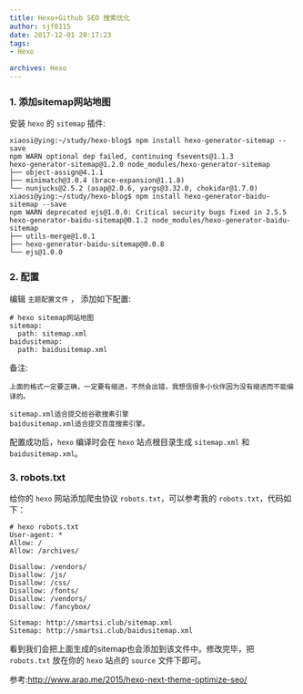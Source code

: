 ```yaml
---
title: Hexo+Github SEO 搜索优化
author: sjf0115
date: 2017-12-01 20:17:23
tags:
- Hexo

archives: Hexo
---
```


### 1. 添加sitemap网站地图

安装 `hexo` 的 `sitemap` 插件:
```
xiaosi@ying:~/study/hexo-blog$ npm install hexo-generator-sitemap --save
npm WARN optional dep failed, continuing fsevents@1.1.3
hexo-generator-sitemap@1.2.0 node_modules/hexo-generator-sitemap
├── object-assign@4.1.1
├── minimatch@3.0.4 (brace-expansion@1.1.8)
└── nunjucks@2.5.2 (asap@2.0.6, yargs@3.32.0, chokidar@1.7.0)
xiaosi@ying:~/study/hexo-blog$ npm install hexo-generator-baidu-sitemap --save
npm WARN deprecated ejs@1.0.0: Critical security bugs fixed in 2.5.5
hexo-generator-baidu-sitemap@0.1.2 node_modules/hexo-generator-baidu-sitemap
├── utils-merge@1.0.1
├── hexo-generator-baidu-sitemap@0.0.8
└── ejs@1.0.0
```
### 2. 配置

编辑 `主题配置文件` ， 添加如下配置:
```
# hexo sitemap网站地图
sitemap:
  path: sitemap.xml
baidusitemap:
  path: baidusitemap.xml
```

备注:
```
上面的格式一定要正确，一定要有缩进，不然会出错，我想信很多小伙伴因为没有缩进而不能编译的。

sitemap.xml适合提交给谷歌搜素引擎
baidusitemap.xml适合提交百度搜索引擎。
```

配置成功后，`hexo` 编译时会在 `hexo` 站点根目录生成 `sitemap.xml` 和 `baidusitemap.xml`。

### 3. robots.txt

给你的 `hexo` 网站添加爬虫协议 `robots.txt`，可以参考我的 `robots.txt`，代码如下：
```
# hexo robots.txt
User-agent: *
Allow: /
Allow: /archives/

Disallow: /vendors/
Disallow: /js/
Disallow: /css/
Disallow: /fonts/
Disallow: /vendors/
Disallow: /fancybox/

Sitemap: http://smartsi.club/sitemap.xml
Sitemap: http://smartsi.club/baidusitemap.xml
```
看到我们会把上面生成的sitemap也会添加到该文件中。修改完毕，把 `robots.txt` 放在你的 `hexo` 站点的 `source` 文件下即可。



参考:http://www.arao.me/2015/hexo-next-theme-optimize-seo/
